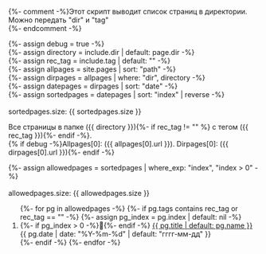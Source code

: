 {%- comment -%}Этот скрипт выводит список страниц в директории. Можно передать "dir" и "tag"  
{%- endcomment -%}

{%- assign debug = true -%}  
{%- assign directory = include.dir | default: page.dir -%}  
{%- assign rec_tag = include.tag | default: "" -%}  
{%- assign allpages = site.pages | sort: "path" -%}  
{%- assign dirpages = allpages | where: "dir",  directory -%}  
{%- assign datepages = dirpages | sort: "date" -%}  
{%- assign sortedpages = datepages | sort: "index" | reverse -%}  
<br>sortedpages.size: {{ sortedpages.size }}

Все страницы в папке ({{ directory }}){%- if rec_tag != "" %} с тегом ({{ rec_tag }}){%- endif -%}.  
{% if debug -%}Allpages[0]: ({{ allpages[0].url }}). Dirpages[0]: ({{ dirpages[0].url }}){%- endif -%}


{%- assign allowedpages = sortedpages | where_exp: "index", "index > 0" -%}  
<br>allowedpages.size: {{ allowedpages.size }}


<ol reversed id="navigation">
{%- for pg in allowedpages -%}
{%- if pg.tags contains rec_tag or rec_tag == "" -%}
{%- assign pg_index = pg.index | default: nil -%}
<li>{%- if pg_index > 0 -%}📌{%- endif -%}
<a href="{{ pg.url | prepend: site.baseurl }}">{{ pg.title | default: pg.name }}</a> 
<time class="shaded">{{ pg.date | date: "%Y-%m-%d" | default: "гггг-мм-дд" }}</time>
</li>
{%- endif -%}
{%- endfor -%}
</ol>

